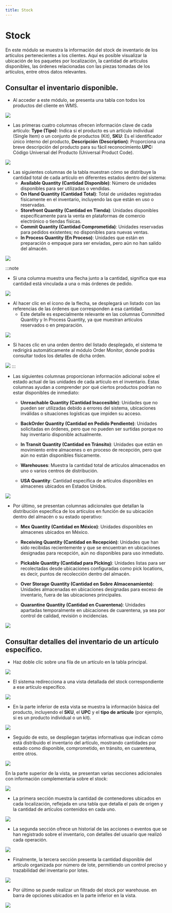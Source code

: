```yaml
---
title: Stock
---
```


# Stock

En este módulo se muestra la información del stock de inventario de los artículos pertenecientes a los clientes. Aquí es posible visualizar la ubicación de los paquetes por localización, la cantidad de artículos disponibles, las órdenes relacionadas con las piezas tomadas de los artículos, entre otros datos relevantes.

## Consultar el inventario disponible. 

- Al acceder a este módulo, se presenta una tabla con todos los productos del cliente en WMS.

![](/img/upload/stockp1-2025-13-16.png)

- Las primeras cuatro columnas ofrecen información clave de cada artículo: **Type (Tipo)**: Indica si el producto es un artículo individual (Single Item) o un conjunto de productos (Kit), **SKU**: Es el identificador único interno del producto, **Descripción (Description)**: Proporciona una breve descripción del producto para su fácil reconocimiento.**UPC:** Código Universal del Producto (Universal Product Code).

![](/img/upload/stockp2-2025-13-16.png)

- Las siguientes columnas de la tabla muestran cómo se distribuye la cantidad total de cada artículo en diferentes estados dentro del sistema:
    -   **Available Quantity (Cantidad Disponible)**: Número de unidades disponibles para ser utilizadas o vendidas.
    - **On Hand Quantity (Cantidad Total)**: Total de unidades registradas físicamente en el inventario, incluyendo las que están en uso o reservadas.
    - **Storefront Quantity (Cantidad en Tienda)**: Unidades disponibles específicamente para la venta en plataformas de comercio electrónico o tiendas físicas.
    - **Commit Quantity (Cantidad Comprometida)**: Unidades reservadas para pedidos existentes; no disponibles para nuevas ventas.
    - **In Process Quantity (En Proceso)**: Unidades que están en preparación o empaque para ser enviadas, pero aún no han salido del almacén.

![](/img/upload/stockp3-2025-13-16.png)


:::note
- Si una columna muestra una flecha junto a la cantidad, significa que esa cantidad está vinculada a una o más órdenes de pedido.

![](/img/upload/stockp4-2025-13-16.png)

- Al hacer clic en el ícono de la flecha, se desplegará un listado con las referencias de las órdenes que corresponden a esa cantidad.
    - Este detalle es especialmente relevante en las columnas Committed Quantity y In Process Quantity, ya que muestran artículos reservados o en preparación.

![](/img/upload/stockp5-2025-13-16.png)


- Si haces clic en una orden dentro del listado desplegado, el sistema te redirigirá automáticamente al módulo Order Monitor, donde podrás consultar todos los detalles de dicha orden.

![](/img/upload/stockp6-2025-13-16.png)
:::


- Las siguientes columnas proporcionan información adicional sobre el estado actual de las unidades de cada artículo en el inventario. Estas columnas ayudan a comprender por qué ciertos productos podrían no estar disponibles de inmediato:
    - **Unreachable Quantity (Cantidad Inaccesible)**: Unidades que no pueden ser utilizadas debido a errores del sistema, ubicaciones inválidas o situaciones logísticas que impiden su acceso.
    
    - **BackOrder Quantity (Cantidad en Pedido Pendiente)**: Unidades solicitadas en órdenes, pero que no pueden ser surtidas porque no hay inventario disponible actualmente.


    -   **In Transit Quantity (Cantidad en Tránsito)**: Unidades que están en movimiento entre almacenes o en proceso de recepción, pero que aún no están disponibles físicamente.


    - **Warehouses**: Muestra la cantidad total de artículos almacenados en uno o varios centros de distribución.


    - **USA Quantity**: Cantidad específica de artículos disponibles en almacenes ubicados en Estados Unidos.

![](/img/upload/stockp7-2025-13-16.png)


- Por último, se presentan columnas adicionales que detallan la distribución específica de los artículos en función de su ubicación dentro del almacén o su estado operativo:
    - **Mex Quantity (Cantidad en México)**: Unidades disponibles en almacenes ubicados en México.

    - **Receiving Quantity (Cantidad en Recepción)**: Unidades que han sido recibidas recientemente y que se encuentran en ubicaciones designadas para recepción, aún no disponibles para uso inmediato.

    - **Pickable Quantity (Cantidad para Picking)**: Unidades listas para ser recolectadas desde ubicaciones configuradas como pick locations, es decir, puntos de recolección dentro del almacén.

    - **Over Storage Quantity (Cantidad en Sobre Almacenamiento)**: Unidades almacenadas en ubicaciones designadas para exceso de inventario, fuera de las ubicaciones principales.

    - **Quarantine Quantity (Cantidad en Cuarentena)**: Unidades apartadas temporalmente en ubicaciones de cuarentena, ya sea por control de calidad, revisión o incidencias.

![](/img/upload/stockp8-2025-13-16.png)


## Consultar detalles del inventario  de un artículo específico.

- Haz doble clic sobre una fila de un artículo en la tabla principal.

![](/img/upload/stockp9-2025-13-16.png)

- El sistema redirecciona a una vista detallada del stock correspondiente a ese artículo específico.

![](/img/upload/stockp10-2025-13-16.png)

- En la parte inferior de esta vista se muestra la información básica del producto, incluyendo el **SKU**, el **UPC** y el **tipo de artículo** (por ejemplo, si es un producto individual o un kit).

![](/img/upload/stockp11-2025-13-16.png)

- Seguido de esto, se despliegan tarjetas informativas que indican cómo está distribuido el inventario del artículo, mostrando cantidades por estado como disponible, comprometido, en tránsito, en cuarentena, entre otros.

![](/img/upload/stockp12-2025-13-16.png)


En la parte superior de la vista, se presentan varias secciones adicionales con información complementaria sobre el stock:

![](/img/upload/stockp13-2025-13-16.png)

- La primera sección muestra la cantidad de contenedores ubicados en cada localización, reflejada en una tabla que detalla el país de origen y la cantidad de artículos contenidos en cada uno.

![](/img/upload/stockp14-2025-13-16.png)

- La segunda sección ofrece un historial de las acciones o eventos que se han registrado sobre el inventario, con detalles del usuario que realizó cada operación.

![](/img/upload/stockp15-2025-13-16.png)

- Finalmente, la tercera sección presenta la cantidad disponible del artículo organizada por número de lote, permitiendo un control preciso y trazabilidad del inventario por lotes.

![](/img/upload/stockp16-2025-13-16.png)

- Por último se puede realizar un filtrado  del stock por warehouse. en barra de opciones ubicados en la parte inferior en la vista.

![](/img/upload/stockp17-2025-13-16.png)
